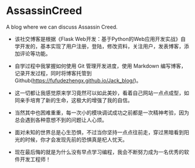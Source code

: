 # AssassinCreed
A blog where we can discuss Assassin Creed.

- 该社交博客是根据《Flask Web开发：基于Python的Web应用开发实战》自学开发的，基本实现了用户注册，登陆，修改资料，关注用户，发表博客，添加评论等功能。

- 自学过程中我掌握如何使用 Git 管理开发进度，使用 Markdown 编写博客，记录开发过程，同时将博客托管到 Github(https://fufudezhengx.github.io/Jack_blog/)。

- 这一切都让我感觉原来学习竟然可以如此美妙，看着自己网站一点点成型，如同亲手培育了新的生命，这极大的增强了我的自信。

- 当然其中也困难重重，每一次小的模块调试成功之前都是一次精神考验，因为总会遇到各种意想不到的问题让人心烦。

- 面对未知的世界总是心生恐惧，不过当你坚持一点点往前走，穿过黑暗看到阳光的时候，你才会发现先前的恐惧真是杞人忧天。

- 现在最后悔的就是为什么没有早点学习编程，我会不断努力成为一名优秀的软件开发工程师！
